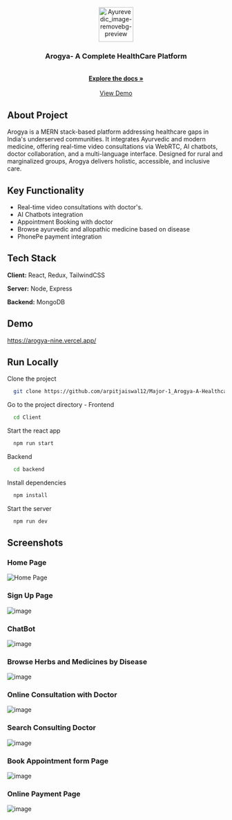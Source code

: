 <div align="center">
  <a href="https://github.com/arpitjaiswal12/Major-1_Arogya-A-Healthcare-Platform">
    <img src="https://github.com/user-attachments/assets/4224bf61-6266-487e-a570-ddbaa9a92ae5" alt="Ayurevedic_image-removebg-preview" width="80" height="80">
  </a>

  <h3 align="center">Arogya- A Complete HealthCare Platform</h3>

  <p align="center">
    <br />
    <a href="https://drive.google.com/drive/folders/1sCIc0RTr6JZUzjWJUDnfa3mCcSASrsTS?usp=sharing"><strong>Explore the docs »</strong></a>
    <br />
    <br />
    <a href="https://arogya-nine.vercel.app/">View Demo</a>
  </p>
</div>

## About Project

Arogya is a MERN stack-based platform addressing healthcare gaps in India's underserved communities. It integrates Ayurvedic and modern medicine, offering real-time video consultations via WebRTC, AI chatbots, doctor collaboration, and a multi-language interface. Designed for rural and marginalized groups, Arogya delivers holistic, accessible, and inclusive care.

## Key Functionality 

- Real-time video consultations with doctor's.
- AI Chatbots integration
- Appointment Booking with doctor
- Browse ayurvedic and allopathic medicine based on disease
- PhonePe payment integration

## Tech Stack

**Client:** React, Redux, TailwindCSS

**Server:** Node, Express

**Backend:** MongoDB


## Demo

https://arogya-nine.vercel.app/


## Run Locally

Clone the project
```bash
  git clone https://github.com/arpitjaiswal12/Major-1_Arogya-A-Healthcare-Platform.git
```

Go to the project directory - Frontend

```bash
  cd Client
```

Start the react app

```bash
  npm run start
```

Backend 
```bash
  cd backend
```

Install dependencies

```bash
  npm install
```

Start the server

```bash
  npm run dev
```


## Screenshots

### Home Page
![Home Page](https://github.com/user-attachments/assets/73177b46-46d2-4b29-b289-51809231ce46)

### Sign Up Page
![image](https://github.com/user-attachments/assets/1c0d204f-bc9a-4aae-abc3-578039d57dd1)

### ChatBot
![image](https://github.com/user-attachments/assets/5322ce8e-cbe7-4549-9860-ff857be5671a)

### Browse Herbs and Medicines by Disease
![image](https://github.com/user-attachments/assets/b46fd607-b11e-4c91-82eb-12de1595b6de)

### Online Consultation with Doctor
![image](https://github.com/user-attachments/assets/171f3fe3-57e1-49ca-91d1-7543fb45290e)

### Search Consulting Doctor
![image](https://github.com/user-attachments/assets/2cdd1ea7-9f45-4f6f-a9e2-162c26279bec)

### Book Appointment form Page
![image](https://github.com/user-attachments/assets/c73563a1-b87e-48e5-817b-06c0c4c4d32a)

### Online Payment Page
![image](https://github.com/user-attachments/assets/3fed6a3b-a285-4b63-96bc-c260741936c8)









